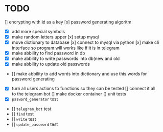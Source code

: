 # TODO
[] encrypting with id as a key
[x] password generating algoritm
- [x] add more special symbols
- [x] make random letters upper
[x] setup mysql
- [x] move dictionary to database
[x] connect to mysql via python
[x] make cli interface so program will works like if it is in telegram
- [x] make abbility to find password in db
- [x] make abbility to write passwords into db(new and old
- [x] make abbility to update old passwords
- [] make abbility to add words into dictionary and use this words for password generating
- [x] turn all users actions to functions so they can be tested
[] connect it all to the telegram bot
[] make docker container
[] unit tests
- [x] `pasword_generator` test
- [] `telegram_bot` test
- [] `find` test
- [] `write` test
- [] `update_password` test
